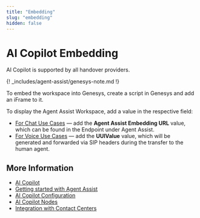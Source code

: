 ```yaml
---
title: "Embedding"
slug: "embedding"
hidden: false
---
```


# AI Copilot Embedding

AI Copilot is supported by all handover providers.

{! _includes/agent-assist/genesys-note.md !}

To embed the workspace into Genesys, create a script in Genesys and add an iFrame to it.

To display the Agent Assist Workspace, add a value in the respective field:

- [For Chat Use Cases](chat.md) — add the **Agent Assist Embedding URL** value, which can be found in the Endpoint under Agent Assist.
- [For Voice Use Cases](voice/voice-overview.md) — add the **UUIValue** value, which will be generated and forwarded via SIP headers during the transfer to the human agent.

## More Information

- [AI Copilot](overview.md)
- [Getting started with Agent Assist](getting-started.md)
- [AI Copilot Configuration](configuration.md)
- [AI Copilot Nodes](../ai/flow-nodes/ai-copilot/overview.md)
- [Integration with Contact Centers](contact-center-integration.md)
